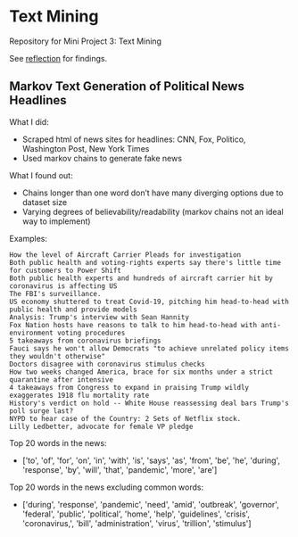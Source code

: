 # Text Mining
Repository for Mini Project 3: Text Mining


See [reflection](reflection.md) for findings.



## Markov Text Generation of Political News Headlines
What I did:
* Scraped html of news sites for headlines: CNN, Fox, Politico, Washington Post, New York Times
* Used markov chains to generate fake news

What I found out:
* Chains longer than one word don’t have many diverging options due to dataset size
* Varying degrees of believability/readability (markov chains not an ideal way to implement)

Examples:

    How the level of Aircraft Carrier Pleads for investigation
    Both public health and voting-rights experts say there's little time for customers to Power Shift
    Both public health experts and hundreds of aircraft carrier hit by coronavirus is affecting US
    The FBI's surveillance.
    US economy shuttered to treat Covid-19, pitching him head-to-head with public health and provide models
    Analysis: Trump's interview with Sean Hannity
    Fox Nation hosts have reasons to talk to him head-to-head with anti-environment voting procedures
    5 takeaways from coronavirus briefings
    Fauci says he won't allow Democrats "to achieve unrelated policy items they wouldn't otherwise"
    Doctors disagree with coronavirus stimulus checks
    How two weeks changed America, brace for six months under a strict quarantine after intensive
    4 takeaways from Congress to expand in praising Trump wildly exaggerates 1918 flu mortality rate
    History's verdict on hold -- White House reassessing deal bars Trump's poll surge last?
    NYPD to hear case of the Country: 2 Sets of Netflix stock.
    Lilly Ledbetter, advocate for female VP pledge

Top 20 words in the news:
* ['to', 'of', 'for', 'on', 'in', 'with', 'is', 'says', 'as', 'from', 'be', 'he', 'during', 'response', 'by', 'will', 'that', 'pandemic', 'more', 'are']

Top 20 words in the news excluding common words:
* ['during', 'response', 'pandemic', 'need', 'amid', 'outbreak', 'governor', 'federal', 'public', 'political', 'home', 'help', 'guidelines', 'crisis', 'coronavirus,', 'bill', 'administration', 'virus', 'trillion', 'stimulus']
